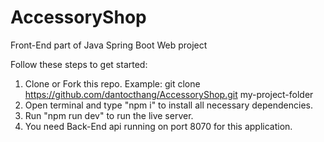 # AccessoryShop
Front-End part of Java Spring Boot Web project

Follow these steps to get started:
1. Clone or Fork this repo. Example: git clone https://github.com/dantocthang/AccessoryShop.git my-project-folder
2. Open terminal and type "npm i" to install all necessary dependencies.
3. Run "npm run dev" to run the live server.
4. You need Back-End api running on port 8070 for this application.
